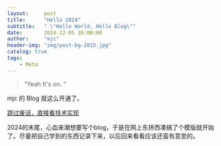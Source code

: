 ```yaml
---
layout:     post
title:      "Hello 2024"
subtitle:   " \"Hello World, Hello Blog\""
date:       2024-12-05 16:00:00
author:     "mjc"
header-img: "img/post-bg-2015.jpg"
catalog: true
tags:
    - Meta
---
```


> “Yeah It's on. ”


mjc 的 Blog 就这么开通了。

[跳过废话，直接看技术实现 ](#build) 

2024的末尾，心血来潮想要写个blog，于是在网上东拼西凑搞了个模版就开始了。尽量把自己学到的东西记录下来，以后回来看看应该还蛮有意思的。

